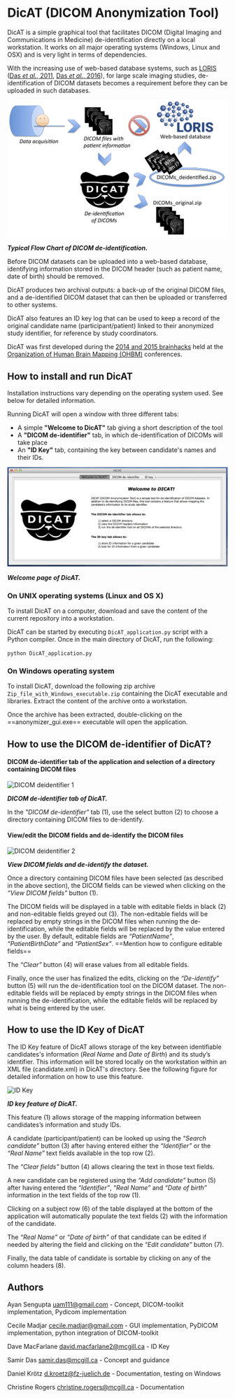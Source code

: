 # DicAT (DICOM Anonymization Tool)

DicAT is a simple graphical tool that facilitates DICOM (Digital Imaging and Communications in Medicine) de-identification directly on a local workstation.
It works on all major operating systems (Windows, Linux and OSX) and is very light in terms of dependencies.

With the increasing use of web-based database systems, such as [LORIS](http://www.loris.ca) ([Das *et al.*, 2011](http://journal.frontiersin.org/article/10.3389/fninf.2011.00037/full), [Das *et al.*, 2016](http://www.sciencedirect.com/science/article/pii/S1053811915008009)), for large scale imaging studies, de-identification of DICOM datasets becomes a requirement before they can be uploaded in such databases.

![Flow Chart](images/TypicFlowChartOfDICOMdeidentification.png)

***Typical Flow Chart of DICOM de-identification.***

Before DICOM datasets can be uploaded into a web-based database, identifying information stored in the DICOM header (such as patient name, date of birth) should be removed.

DicAT produces two archival outputs: a back-up of the original DICOM files, and a de-identified DICOM dataset that can then be uploaded or transferred to other systems.

DicAT also features an ID key log that can be used to keep a record of the original candidate name (participant/patient) linked to their anonymized study identifier, for reference by study coordinators. 

DicAT was first developed during the [2014 and 2015 brainhacks](http://brainhack.org) held at the [Organization of Human Brain Mapping (OHBM)](http://www.humanbrainmapping.org/i4a/pages/index.cfm?pageid=1) conferences.

## How to install and run DicAT

Installation instructions vary depending on the operating system used. See below for detailed information.

Running DicAT will open a window with three different tabs:

* A simple **"Welcome to DicAT"** tab giving a short description of the tool
* A **"DICOM de-identifier"** tab, in which de-identification of DICOMs will take place 
* An **"ID Key"** tab, containing the key between candidate's names and their IDs.

![Welcome page](images/Welcome_DicAT.png)

***Welcome page of DicAT.***

### On UNIX operating systems (Linux and OS X) 

To install DicAT on a computer, download and save the content of the current repository into a workstation.

DicAT can be started by executing `DicAT_application.py` script with a Python compiler. Once in the main directory of DicAT, run the following:

```python DicAT_application.py```

### On Windows operating system

To install DicAT, download the following zip archive `Zip_file_with_Windows_executable.zip` containing the DicAT executable and libraries. Extract the content of the archive onto a workstation.

Once the archive has been extracted, double-clicking on the ==anonymizer_gui.exe== executable will open the application.

## How to use the DICOM de-identifier of DicAT?

#### DICOM de-identifier tab of the application and selection of a directory containing DICOM files

![DICOM deidentifier 1](images/DICOM_anonymizer1.png)

***DICOM de-identifier tab of DicAT.*** 

In the *"DICOM de-identifier"* tab (1), use the select button (2) to choose a directory containing DICOM files to de-identify.

#### View/edit the DICOM fields and de-identify the DICOM files

![DICOM deidentifier 2](images/DICOM_anonymizer2.png)

***View DICOM fields and de-identify the dataset.*** 

Once a directory containing DICOM files have been selected (as described in the above section), the DICOM fields can be viewed when clicking on the *“View DICOM fields”* button (1).

 The DICOM fields will be displayed in a table with editable fields in black (2) and non-editable fields greyed out (3). The non-editable fields will be replaced by empty strings in the DICOM files when running the de-identification, while the editable fields will be replaced by the value entered by the user. By default, editable fields are *“PatientName”*, *“PatientBirthDate”* and *“PatientSex”*. ==Mention how to configure editable fields== 
 
The *“Clear”* button (4) will erase values from all editable fields. 

Finally, once the user has finalized the edits, clicking on the *“De-identify”* button (5) will run the de-identification tool on the DICOM dataset. The non-editable fields will be replaced by empty strings in the DICOM files when running the de-identification, while the editable fields will be replaced by what is being entered by the user. 


## How to use the ID Key of DicAT

The ID Key feature of DicAT allows storage of the key between identifiable candidates's information (*Real Name* and *Date of Birth*) and its study’s identifier. This information will be stored locally on the workstation within an XML file (candidate.xml) in DicAT's directory. See the following figure for detailed information on how to use this feature.

![ID Key](images/ID_Mapper.png)

***ID key feature of DicAT.*** 

This feature (1) allows storage of the mapping information between candidates’s information and study IDs. 

A candidate (participant/patient) can be looked up using the *“Search candidate”* button (3) after having entered either the *“Identifier”* or the *“Real Name”* text fields available in the top row (2). 

The *“Clear fields”* button (4) allows clearing the text in those text fields. 

A new candidate can be registered using the *“Add candidate”* button (5) after having entered the *“Identifier”*, *“Real Name”* and *“Date of birth”* information in the text fields of the top row (1). 

Clicking on a subject row (6) of the table displayed at the bottom of the application will automatically populate the text fields (2) with the information of the candidate. 

The *“Real Name”* or *“Date of birth”* of that candidate can be edited if needed by altering the field and clicking on the *“Edit candidate”* button (7). 

Finally, the data table of candidate is sortable by clicking on any of the column headers (8).


## Authors

Ayan Sengupta <uam111@gmail.com>              - Concept, DICOM-toolkit implementation, Pydicom implementation   

Cecile Madjar <cecile.madjar@gmail.com>       - GUI implementation, PyDICOM implementation, python integration of DICOM-toolkit

Dave MacFarlane <david.macfarlane2@mcgill.ca> - ID Key

Samir Das <samir.das@mcgill.ca>               - Concept and guidance

Daniel Krötz <d.kroetz@fz-juelich.de>         - Documentation, testing on Windows

Christine Rogers <christine.rogers@mcgill.ca> - Documentation
